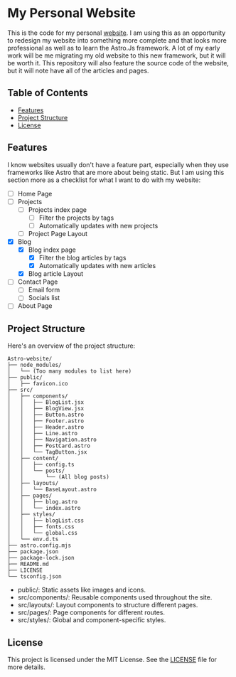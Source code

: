 # My Personal Website

This is the code for my personal [website](https://gabsavard.com). I am using this as an opportunity to redesign my website into something more complete and that looks more professional as well as to learn the Astro.Js framework. A lot of my early work will be me migrating my old website to this new framework, but it will be worth it. This repository will also feature the source code of the website, but it will note have all of the articles and pages.

## Table of Contents

- [Features](#features)
- [Project Structure](#project_structure)
- [License](#license)

## Features

I know websites usually don't have a feature part, especially when they use frameworks like Astro that are more about being static. But I am using this section more as a checklist for what I want to do with my website:

- [ ] Home Page
- [ ] Projects
  - [ ] Projects index page
    - [ ] Filter the projects by tags
    - [ ] Automatically updates with new projects
  - [ ] Project Page Layout
- [x] Blog
  - [x] Blog index page
    - [x] Filter the blog articles by tags
    - [x] Automatically updates with new articles
  - [x] Blog article Layout
- [ ] Contact Page
  - [ ] Email form
  - [ ] Socials list
- [ ] About Page

## Project Structure

Here's an overview of the project structure:

```
Astro-website/
├── node_modules/
│   └── (Too many modules to list here)
├── public/
│   ├── favicon.ico
├── src/
│   ├── components/
│   │   ├── BlogList.jsx
│   │   ├── BlogView.jsx
│   │   ├── Button.astro
│   │   ├── Footer.astro
│   │   ├── Header.astro
│   │   ├── Line.astro
│   │   ├── Navigation.astro
│   │   ├── PostCard.astro
│   │   └── TagButton.jsx
│   ├── content/
│   │   ├── config.ts
│   │   └── posts/
│   │       └── (All blog posts)
│   ├── layouts/
│   │   └── BaseLayout.astro
│   ├── pages/
│   │   ├── blog.astro
│   │   └── index.astro
│   ├── styles/
│   │   ├── blogList.css
│   │   ├── fonts.css
│   │   └── global.css
│   └── env.d.ts
├── astro.config.mjs
├── package.json
├── package-lock.json
├── README.md
├── LICENSE
└── tsconfig.json
```

- public/: Static assets like images and icons.
- src/components/: Reusable components used throughout the site.
- src/layouts/: Layout components to structure different pages.
- src/pages/: Page components for different routes.
- src/styles/: Global and component-specific styles.

## License

This project is licensed under the MIT License. See the [LICENSE](LICENSE) file for more details.
